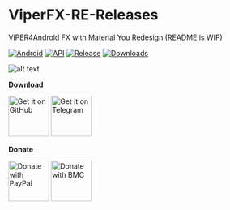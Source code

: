 # ViperFX-RE-Releases
ViPER4Android FX with Material You Redesign  (README is WIP)

[![Android](https://img.shields.io/badge/Platform-Android-green.svg?style=flat-square)](https://www.android.com) [![API](https://img.shields.io/badge/API-24%2B-orange.svg?logo=android&style=flat-square)](https://developer.android.com/studio/releases/platforms) [![Release](https://img.shields.io/github/v/release/WSTxda/ViperFX-RE-Releases?color=blue&label=Release&style=flat-square)](https://github.com/WSTxda/ViperFX-RE-Releases/releases) [![Downloads](https://img.shields.io/github/downloads/WSTxda/ViperFX-RE-Releases/total?label=Downloads&logo=github&style=flat-square)](https://github.com/WSTxda/ViperFX-RE-Releases/releases)
 
![alt text](https://raw.githubusercontent.com/WSTxda/ViperFX-RE-Releases/main/Images/Banner.png)

**Download**

[<img src="https://raw.githubusercontent.com/WSTxda/QP-Gallery-Releases/master/Images/GitHub.svg"
      alt='Get it on GitHub'
      height="80">](https://github.com/WSTxda/Compass-QS-Tile/releases/latest) [<img src="https://raw.githubusercontent.com/WSTxda/QP-Gallery-Releases/master/Images/Telegram.svg"
      alt='Get it on Telegram'
      height="80">](https://t.me/WSTprojects)
      
**Donate**

[<img src="https://raw.githubusercontent.com/WSTxda/QP-Gallery-Releases/master/Images/PayPal.svg"
      alt='Donate with PayPal'
      height="80">](https://bit.ly/2lV0E6u) [<img src="https://raw.githubusercontent.com/WSTxda/QP-Gallery-Releases/master/Images/BMC.svg"
      alt='Donate with BMC'
      height="80">](https://www.buymeacoffee.com/wstxda)
